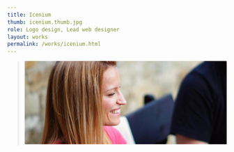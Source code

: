 ```yaml
---
title: Icenium
thumb: icenium.thumb.jpg
role: Logo design, Lead web designer
layout: works
permalink: /works/icenium.html
---
```


>   ![Svetoslava Ilieva](../styles/images/sassy-about-img.jpg)